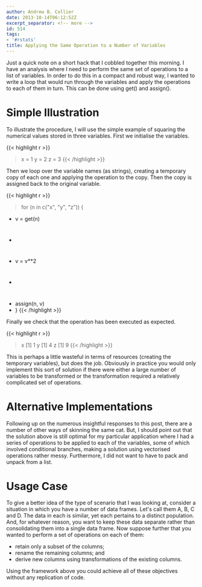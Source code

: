 ```yaml
---
author: Andrew B. Collier
date: 2013-10-14T06:12:52Z
excerpt_separator: <!-- more -->
id: 514
tags:
- '#rstats'
title: Applying the Same Operation to a Number of Variables
---
```


Just a quick note on a short hack that I cobbled together this morning. I have an analysis where I need to perform the same set of operations to a list of variables. In order to do this in a compact and robust way, I wanted to write a loop that would run through the variables and apply the operations to each of them in turn. This can be done using get() and assign().

# Simple Illustration

To illustrate the procedure, I will use the simple example of squaring the numerical values stored in three variables. First we initialise the variables.

{{< highlight r >}}
> x = 1
> y = 2
> z = 3
{{< /highlight >}}

Then we loop over the variable names (as strings), creating a temporary copy of each one and applying the operation to the copy. Then the copy is assigned back to the original variable.

{{< highlight r >}}
> for (n in c("x", "y", "z")) {
+   v = get(n)
+   #
+   v = v**2
+   #
+   assign(n, v)
+ }
{{< /highlight >}}

Finally we check that the operation has been executed as expected.

{{< highlight r >}}
> x
[1] 1
> y
[1] 4
> z
[1] 9
{{< /highlight >}}

This is perhaps a little wasteful in terms of resources (creating the temporary variables), but does the job. Obviously in practice you would only implement this sort of solution if there were either a large number of variables to be transformed or the transformation required a relatively complicated set of operations.

# Alternative Implementations

Following up on the numerous insightful responses to this post, there are a number of other ways of skinning the same cat. But, I should point out that the solution above is still optimal for my particular application where I had a series of operations to be applied to each of the variables, some of which involved conditional branches, making a solution using vectorised operations rather messy. Furthermore, I did not want to have to pack and unpack from a list.

# Usage Case

To give a better idea of the type of scenario that I was looking at, consider a situation in which you have a number of data frames. Let's call them A, B, C and D. The data in each is similar, yet each pertains to a distinct population. And, for whatever reason, you want to keep these data separate rather than consolidating them into a single data frame. Now suppose further that you wanted to perform a set of operations on each of them:

* retain only a subset of the columns; 
* rename the remaining columns; and 
* derive new columns using transformations of the existing columns.

Using the framework above you could achieve all of these objectives without any replication of code.
